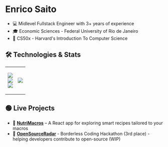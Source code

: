 # Enrico Saito  

- 💻 Midlevel Fullstack Engineer with 3+ years of experience
- 🎓 Economic Sciences - Federal University of Rio de Janeiro 
- 📜 CS50x - Harvard's Introduction To Computer Science

## 🛠 Technologies & Stats 

<table style="border-collapse: collapse; border: none; width: 100%;">
<tr>
  <!-- Tech Stack) -->
  <td valign="middle" align="center" style="border: none;">
    <p align="center">
      <img src="https://skillicons.dev/icons?i=js,ts,react,tailwind"><br>
      <img src="https://skillicons.dev/icons?i=nodejs,express,next,python,postgresql"><br>
        <img src="https://skillicons.dev/icons?i=git,githubactions,firebase,supabase,docker,aws">
    </p>
  </td>

  <!-- GitHub Stats -->
  <td valign="middle" align="center" style="border: none;">
    <img src="https://github-readme-stats.vercel.app/api?username=enricosaito&show_icons=true&theme=tokyonight">
  </td>
</tr>
</table>

## 🟢 Live Projects

- 🍉 [**NutriMacros**](https://macro-calculator-e0c96.web.app/) – A React app for exploring smart recipes tailored to your macros
- 📡 [**OpenSourceRadar**](https://open-source-radar.web.app/) - Borderless Coding Hackathon (3rd place) - helping developers contribute to open-source (WIP)
